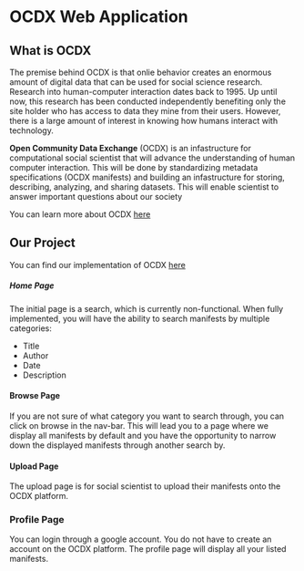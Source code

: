 # OCDX Web Application

## What is OCDX
The premise behind OCDX is that onlie behavior creates an enormous amount of digital data that can be used for social science research. Research into human-computer interaction dates back to 1995. Up until now, this research has been conducted independently benefiting only the site holder who has access to data they mine from their users. However, there is a large amount of interest in knowing how humans interact with technology.

**Open Community Data Exchange** (OCDX) is an infastructure for computational social scientist that will advance the understanding of human computer interaction. This will be done by standardizing metadata specifications (OCDX manifests) and building an infastructure for storing, describing, analyzing, and sharing datasets. This will enable scientist to answer important questions about our society

You can learn more about OCDX [here](https://docs.google.com/document/d/1m3FqTsO6SGc3qSVYfpb05dCdGl8DNeI5blCduhCR75o/edit)

## Our Project
You can find our implementation of OCDX [here](http://ec2-35-161-12-137.us-west-2.compute.amazonaws.com/)


##### Home Page
The initial page is a search, which is currently non-functional. When fully implemented, you will have the ability to search manifests by multiple categories:
- Title
- Author
- Date
- Description


#### Browse Page
If you are not sure of what category you want to search through, you can click on browse in the nav-bar. This will lead you to a page where we display all manifests by default and you have the opportunity to narrow down the displayed manifests through another search by.

#### Upload Page
The upload page is for social scientist to upload their manifests onto the OCDX platform. 

### Profile Page
You can login through a google account. You do not have to create an account on the OCDX platform. The profile page will display all your listed manifests.
